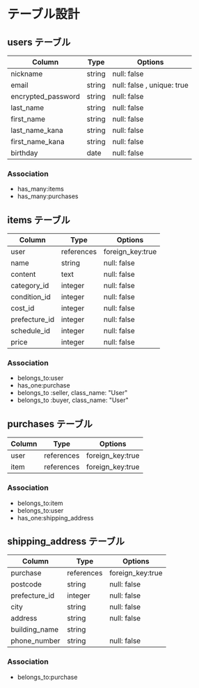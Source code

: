 # テーブル設計

## users テーブル

| Column             | Type   | Options                    |
| ------------------ | ------ | -------------------------- |
| nickname           | string | null: false                |
| email              | string | null: false , unique: true |
| encrypted_password | string | null: false                |
| last_name          | string | null: false                |
| first_name         | string | null: false                |
| last_name_kana     | string | null: false                |
| first_name_kana    | string | null: false                |
| birthday           | date   | null: false                |

### Association

- has_many:items
- has_many:purchases

## items テーブル

| Column        | Type       | Options          |
| ------------- | ---------- | ---------------- |
| user          | references | foreign_key:true |
| name          | string     | null: false      |
| content       | text       | null: false      |
| category_id   | integer    | null: false      |
| condition_id  | integer    | null: false      |
| cost_id       | integer    | null: false      |
| prefecture_id | integer    | null: false      |
| schedule_id   | integer    | null: false      |
| price         | integer    | null: false      |

### Association

- belongs_to:user
- has_one:purchase
- belongs_to :seller, class_name: "User"
- belongs_to :buyer, class_name: "User"

## purchases テーブル

| Column | Type       | Options          |
| ------ | ---------- | ---------------- |
| user   | references | foreign_key:true |
| item   | references | foreign_key:true |

### Association

- belongs_to:item
- belongs_to:user
- has_one:shipping_address

## shipping_address テーブル

| Column        | Type       | Options          |
| ------------- | ---------- | ---------------- |
| purchase      | references | foreign_key:true |
| postcode      | string     | null: false      |
| prefecture_id | integer    | null: false      |
| city          | string     | null: false      |
| address       | string     | null: false      |
| building_name | string     |                  |
| phone_number  | string     | null: false      |

### Association

- belongs_to:purchase
